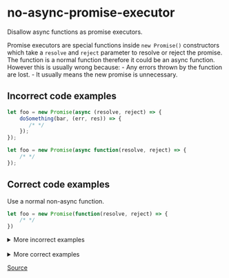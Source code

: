 <!--
 generated docs file, do not edit by hand, see xtask/docgen 
-->
# no-async-promise-executor

Disallow async functions as promise executors. 

Promise executors are special functions inside `new Promise()` constructors which take a `resolve` and 
`reject` parameter to resolve or reject the promise. The function is a normal function therefore it could be 
an async function. However this is usually wrong because: 
    - Any errors thrown by the function are lost.
    - It usually means the new promise is unnecessary. 

## Incorrect code examples 

```js
let foo = new Promise(async (resolve, reject) => {
    doSomething(bar, (err, res)) => {
       /* */ 
    });
});
```

```js
let foo = new Promise(async function(resolve, reject) => {
    /* */
});
```

## Correct code examples 

Use a normal non-async function. 

```js
let foo = new Promise(function(resolve, reject) => {
    /* */
})
```

<details>
 <summary> More incorrect examples </summary>

```js
new Promise(async () => {})
```

```js
new Promise(async function*() {})
```

```js
new Promise(async function() {}, foo)
```
</details><br>
<details>
 <summary> More correct examples </summary>

```js
new Promise(() => {})
```

```js
new Promise(function foo() {}, foo)
```
</details>

[Source](https://github.com/RDambrosio016/RSLint/tree/master/crates/rslint_core/src/groups/errors/no_async_promise_executor.rs)